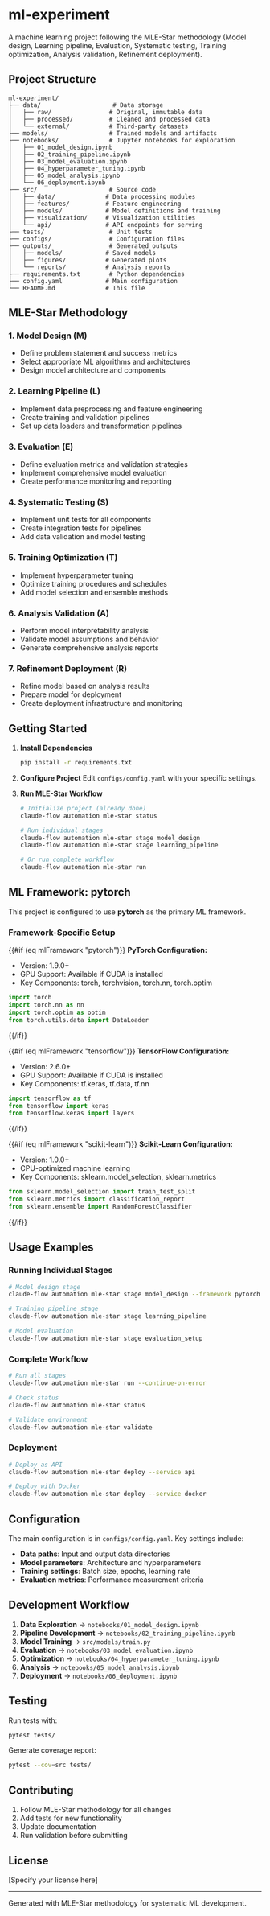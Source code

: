 # ml-experiment

A machine learning project following the MLE-Star methodology (Model design, Learning pipeline, Evaluation, Systematic testing, Training optimization, Analysis validation, Refinement deployment).

## Project Structure

```
ml-experiment/
├── data/                    # Data storage
│   ├── raw/                # Original, immutable data
│   ├── processed/          # Cleaned and processed data
│   └── external/           # Third-party datasets
├── models/                 # Trained models and artifacts
├── notebooks/              # Jupyter notebooks for exploration
│   ├── 01_model_design.ipynb
│   ├── 02_training_pipeline.ipynb
│   ├── 03_model_evaluation.ipynb
│   ├── 04_hyperparameter_tuning.ipynb
│   ├── 05_model_analysis.ipynb
│   └── 06_deployment.ipynb
├── src/                    # Source code
│   ├── data/              # Data processing modules
│   ├── features/          # Feature engineering
│   ├── models/            # Model definitions and training
│   ├── visualization/     # Visualization utilities
│   └── api/               # API endpoints for serving
├── tests/                  # Unit tests
├── configs/                # Configuration files
├── outputs/                # Generated outputs
│   ├── models/            # Saved models
│   ├── figures/           # Generated plots
│   └── reports/           # Analysis reports
├── requirements.txt        # Python dependencies
├── config.yaml            # Main configuration
└── README.md              # This file
```

## MLE-Star Methodology

### 1. Model Design (M)
- Define problem statement and success metrics
- Select appropriate ML algorithms and architectures
- Design model architecture and components

### 2. Learning Pipeline (L)
- Implement data preprocessing and feature engineering
- Create training and validation pipelines
- Set up data loaders and transformation pipelines

### 3. Evaluation (E)
- Define evaluation metrics and validation strategies
- Implement comprehensive model evaluation
- Create performance monitoring and reporting

### 4. Systematic Testing (S)
- Implement unit tests for all components
- Create integration tests for pipelines
- Add data validation and model testing

### 5. Training Optimization (T)
- Implement hyperparameter tuning
- Optimize training procedures and schedules
- Add model selection and ensemble methods

### 6. Analysis Validation (A)
- Perform model interpretability analysis
- Validate model assumptions and behavior
- Generate comprehensive analysis reports

### 7. Refinement Deployment (R)
- Refine model based on analysis results
- Prepare model for deployment
- Create deployment infrastructure and monitoring

## Getting Started

1. **Install Dependencies**
   ```bash
   pip install -r requirements.txt
   ```

2. **Configure Project**
   Edit `configs/config.yaml` with your specific settings.

3. **Run MLE-Star Workflow**
   ```bash
   # Initialize project (already done)
   claude-flow automation mle-star status
   
   # Run individual stages
   claude-flow automation mle-star stage model_design
   claude-flow automation mle-star stage learning_pipeline
   
   # Or run complete workflow
   claude-flow automation mle-star run
   ```

## ML Framework: pytorch

This project is configured to use **pytorch** as the primary ML framework.

### Framework-Specific Setup

{{#if (eq mlFramework "pytorch")}}
**PyTorch Configuration:**
- Version: 1.9.0+
- GPU Support: Available if CUDA is installed
- Key Components: torch, torchvision, torch.nn, torch.optim

```python
import torch
import torch.nn as nn
import torch.optim as optim
from torch.utils.data import DataLoader
```
{{/if}}

{{#if (eq mlFramework "tensorflow")}}
**TensorFlow Configuration:**
- Version: 2.6.0+
- GPU Support: Available if CUDA is installed
- Key Components: tf.keras, tf.data, tf.nn

```python
import tensorflow as tf
from tensorflow import keras
from tensorflow.keras import layers
```
{{/if}}

{{#if (eq mlFramework "scikit-learn")}}
**Scikit-Learn Configuration:**
- Version: 1.0.0+
- CPU-optimized machine learning
- Key Components: sklearn.model_selection, sklearn.metrics

```python
from sklearn.model_selection import train_test_split
from sklearn.metrics import classification_report
from sklearn.ensemble import RandomForestClassifier
```
{{/if}}

## Usage Examples

### Running Individual Stages
```bash
# Model design stage
claude-flow automation mle-star stage model_design --framework pytorch

# Training pipeline stage
claude-flow automation mle-star stage learning_pipeline

# Model evaluation
claude-flow automation mle-star stage evaluation_setup
```

### Complete Workflow
```bash
# Run all stages
claude-flow automation mle-star run --continue-on-error

# Check status
claude-flow automation mle-star status

# Validate environment
claude-flow automation mle-star validate
```

### Deployment
```bash
# Deploy as API
claude-flow automation mle-star deploy --service api

# Deploy with Docker
claude-flow automation mle-star deploy --service docker
```

## Configuration

The main configuration is in `configs/config.yaml`. Key settings include:

- **Data paths**: Input and output data directories
- **Model parameters**: Architecture and hyperparameters
- **Training settings**: Batch size, epochs, learning rate
- **Evaluation metrics**: Performance measurement criteria

## Development Workflow

1. **Data Exploration** → `notebooks/01_model_design.ipynb`
2. **Pipeline Development** → `notebooks/02_training_pipeline.ipynb`
3. **Model Training** → `src/models/train.py`
4. **Evaluation** → `notebooks/03_model_evaluation.ipynb`
5. **Optimization** → `notebooks/04_hyperparameter_tuning.ipynb`
6. **Analysis** → `notebooks/05_model_analysis.ipynb`
7. **Deployment** → `notebooks/06_deployment.ipynb`

## Testing

Run tests with:
```bash
pytest tests/
```

Generate coverage report:
```bash
pytest --cov=src tests/
```

## Contributing

1. Follow MLE-Star methodology for all changes
2. Add tests for new functionality
3. Update documentation
4. Run validation before submitting

## License

[Specify your license here]

---

Generated with MLE-Star methodology for systematic ML development.